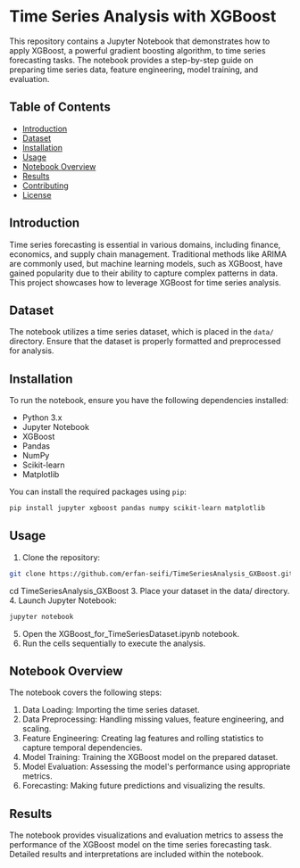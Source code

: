 # Time Series Analysis with XGBoost

This repository contains a Jupyter Notebook that demonstrates how to apply XGBoost, a powerful gradient boosting algorithm, to time series forecasting tasks. The notebook provides a step-by-step guide on preparing time series data, feature engineering, model training, and evaluation.

## Table of Contents

- [Introduction](#introduction)
- [Dataset](#dataset)
- [Installation](#installation)
- [Usage](#usage)
- [Notebook Overview](#notebook-overview)
- [Results](#results)
- [Contributing](#contributing)
- [License](#license)

## Introduction

Time series forecasting is essential in various domains, including finance, economics, and supply chain management. Traditional methods like ARIMA are commonly used, but machine learning models, such as XGBoost, have gained popularity due to their ability to capture complex patterns in data. This project showcases how to leverage XGBoost for time series analysis.

## Dataset

The notebook utilizes a time series dataset, which is placed in the `data/` directory. Ensure that the dataset is properly formatted and preprocessed for analysis. 

## Installation

To run the notebook, ensure you have the following dependencies installed:

- Python 3.x
- Jupyter Notebook
- XGBoost
- Pandas
- NumPy
- Scikit-learn
- Matplotlib

You can install the required packages using `pip`:

```bash
pip install jupyter xgboost pandas numpy scikit-learn matplotlib
```

## Usage

1. Clone the repository:
```bash
git clone https://github.com/erfan-seifi/TimeSeriesAnalysis_GXBoost.git
```
cd TimeSeriesAnalysis_GXBoost
3. Place your dataset in the data/ directory.
4. Launch Jupyter Notebook:
```bash
jupyter notebook
```
5. Open the XGBoost_for_TimeSeriesDataset.ipynb notebook.
6. Run the cells sequentially to execute the analysis.

## Notebook Overview

The notebook covers the following steps:

1. Data Loading: Importing the time series dataset.
2. Data Preprocessing: Handling missing values, feature engineering, and scaling.
3. Feature Engineering: Creating lag features and rolling statistics to capture temporal dependencies.
4. Model Training: Training the XGBoost model on the prepared dataset.
5. Model Evaluation: Assessing the model's performance using appropriate metrics.
6. Forecasting: Making future predictions and visualizing the results.

## Results

The notebook provides visualizations and evaluation metrics to assess the performance of the XGBoost model on the time series forecasting task. Detailed results and interpretations are included within the notebook.



